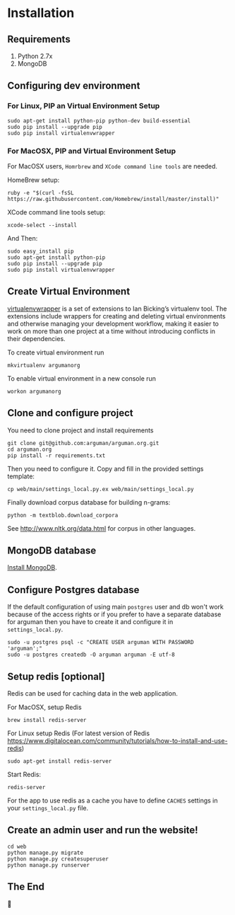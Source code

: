 Installation
==================

## Requirements

1. Python 2.7x
2. MongoDB

## Configuring dev environment
### For Linux, PIP an Virtual Environment Setup

    sudo apt-get install python-pip python-dev build-essential
    sudo pip install --upgrade pip
    sudo pip install virtualenvwrapper

### For MacOSX, PIP and Virtual Environment Setup

For MacOSX users, `Homrbrew` and `XCode command line tools` are needed.

HomeBrew setup:

    ruby -e "$(curl -fsSL https://raw.githubusercontent.com/Homebrew/install/master/install)"

XCode command line tools setup:

    xcode-select --install

And Then:

    sudo easy_install pip
    sudo apt-get install python-pip
    sudo pip install --upgrade pip
    sudo pip install virtualenvwrapper
  
## Create Virtual Environment

[virtualenvwrapper](http://virtualenvwrapper.readthedocs.io/en/latest/index.html) is a set of extensions to Ian Bicking’s virtualenv tool. The extensions include wrappers for creating and deleting virtual environments and otherwise managing your development workflow, making it easier to work on more than one project at a time without introducing conflicts in their dependencies.

To create virtual environment run 

```
mkvirtualenv argumanorg
```

To enable virtual environment in a new console run 
```
workon argumanorg
```

## Clone and configure project

You need to clone project and install requirements

    git clone git@github.com:arguman/arguman.org.git
    cd arguman.org
    pip install -r requirements.txt

Then you need to configure it. Copy and fill in the provided settings template:

    cp web/main/settings_local.py.ex web/main/settings_local.py
    
Finally download corpus database for building n-grams:

    python -m textblob.download_corpora
    
See http://www.nltk.org/data.html for corpus in other languages. 

## MongoDB database

[Install MongoDB](http://docs.mongodb.org/manual/installation/).
    
## Configure Postgres database

If the default configuration of using main `postgres` user and db won't work because of the access rights 
or if you prefer to have a separate database for arguman then you have to create it and configure it in `settings_local.py`.
 
    sudo -u postgres psql -c "CREATE USER arguman WITH PASSWORD 'arguman';"
    sudo -u postgres createdb -O arguman arguman -E utf-8

## Setup redis [optional]

Redis can be used for caching data in the web application. 

For MacOSX, setup Redis

    brew install redis-server

For Linux setup Redis (For latest version of Redis https://www.digitalocean.com/community/tutorials/how-to-install-and-use-redis)

    sudo apt-get install redis-server

Start Redis:

    redis-server
    
For the app to use redis as a cache you have to define `CACHES` settings in your `settings_local.py` file. 

## Create an admin user and run the website!

    cd web
    python manage.py migrate
    python manage.py createsuperuser
    python manage.py runserver

## The End
:tada: